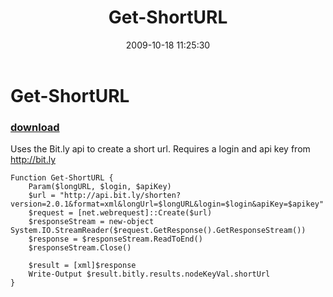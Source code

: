 ﻿---
pid:            1407
parent:         0
children:       
poster:         Mike Pfeiffer
title:          Get-ShortURL
date:           2009-10-18 11:25:30
description:    Uses the Bit.ly api to create a short url. Requires a login and api key from http://bit.ly
format:         posh
---

# Get-ShortURL

### [download](1407.ps1)  

Uses the Bit.ly api to create a short url. Requires a login and api key from http://bit.ly

```posh
Function Get-ShortURL {
	Param($longURL, $login, $apiKey)	
	$url = "http://api.bit.ly/shorten?version=2.0.1&format=xml&longUrl=$longURL&login=$login&apiKey=$apikey"
	$request = [net.webrequest]::Create($url)
	$responseStream = new-object System.IO.StreamReader($request.GetResponse().GetResponseStream())
	$response = $responseStream.ReadToEnd()
	$responseStream.Close()
	
	$result = [xml]$response
	Write-Output $result.bitly.results.nodeKeyVal.shortUrl
}
```
